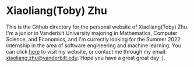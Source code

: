 # Xiaoliang(Toby) Zhu
This is the Github directory for the personal website of Xiaoliang(Toby) Zhu. I'm a junior in Vanderbilt University majoring in Mathematics, Computer Science, and Economics, and I'm currectly looking for the Summer 2022 internship in the area of software engineering and machine learning. You can click <a href="https://zxllxz2.github.io/tobyzhu/" _target="blank">here</a> to visit my website, or contact me through my email: xiaoliang.zhu@vanderbilt.edu. Hope you have a great great day :).
